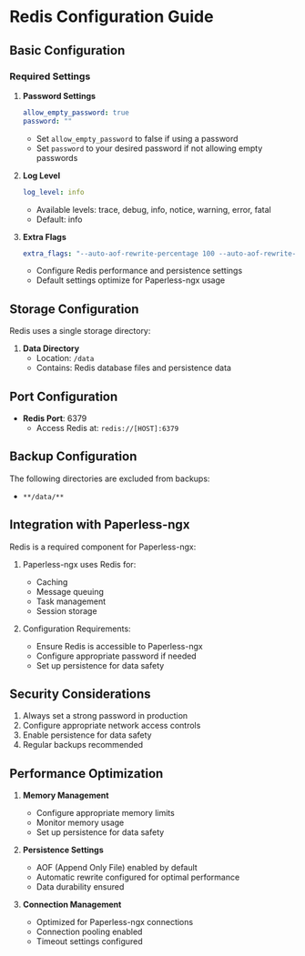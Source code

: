 # Redis Configuration Guide

## Basic Configuration

### Required Settings

1. **Password Settings**
   ```yaml
   allow_empty_password: true
   password: ""
   ```
   - Set `allow_empty_password` to false if using a password
   - Set `password` to your desired password if not allowing empty passwords

2. **Log Level**
   ```yaml
   log_level: info
   ```
   - Available levels: trace, debug, info, notice, warning, error, fatal
   - Default: info

3. **Extra Flags**
   ```yaml
   extra_flags: "--auto-aof-rewrite-percentage 100 --auto-aof-rewrite-min-size 64mb"
   ```
   - Configure Redis performance and persistence settings
   - Default settings optimize for Paperless-ngx usage

## Storage Configuration

Redis uses a single storage directory:

1. **Data Directory**
   - Location: `/data`
   - Contains: Redis database files and persistence data

## Port Configuration

- **Redis Port**: 6379
  - Access Redis at: `redis://[HOST]:6379`

## Backup Configuration

The following directories are excluded from backups:
- `**/data/**`

## Integration with Paperless-ngx

Redis is a required component for Paperless-ngx:

1. Paperless-ngx uses Redis for:
   - Caching
   - Message queuing
   - Task management
   - Session storage

2. Configuration Requirements:
   - Ensure Redis is accessible to Paperless-ngx
   - Configure appropriate password if needed
   - Set up persistence for data safety

## Security Considerations

1. Always set a strong password in production
2. Configure appropriate network access controls
3. Enable persistence for data safety
4. Regular backups recommended

## Performance Optimization

1. **Memory Management**
   - Configure appropriate memory limits
   - Monitor memory usage
   - Set up persistence for data safety

2. **Persistence Settings**
   - AOF (Append Only File) enabled by default
   - Automatic rewrite configured for optimal performance
   - Data durability ensured

3. **Connection Management**
   - Optimized for Paperless-ngx connections
   - Connection pooling enabled
   - Timeout settings configured
